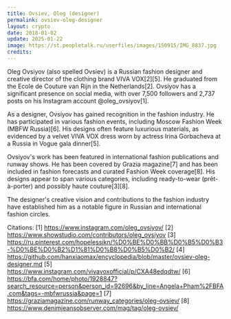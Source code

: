 ```yaml
---
title: Ovsiev, Oleg (designer)
permalink: ovsiev-oleg-designer
layout: crypto
date: 2018-01-02
update: 2025-01-22
image: https://st.peopletalk.ru/userfiles/images/150915/IMG_8837.jpg
credits:
---
```


Oleg Ovsiyov (also spelled Ovsiev) is a Russian fashion designer and creative director of the clothing brand VIVA VOX[2][5]. He graduated from the Ecole de Couture van Rijn in the Netherlands[2]. Ovsiyov has a significant presence on social media, with over 7,500 followers and 2,737 posts on his Instagram account @oleg_ovsiyov[1].

As a designer, Ovsiyov has gained recognition in the fashion industry. He has participated in various fashion events, including Moscow Fashion Week (MBFW Russia)[6]. His designs often feature luxurious materials, as evidenced by a velvet VIVA VOX dress worn by actress Irina Gorbacheva at a Russia in Vogue gala dinner[5].

Ovsiyov's work has been featured in international fashion publications and runway shows. He has been covered by Grazia magazine[7] and has been included in fashion forecasts and curated Fashion Week coverage[8]. His designs appear to span various categories, including ready-to-wear (prêt-à-porter) and possibly haute couture[3][8].

The designer's creative vision and contributions to the fashion industry have established him as a notable figure in Russian and international fashion circles.

Citations:
[1] https://www.instagram.com/oleg_ovsiyov/
[2] https://www.showstudio.com/contributors/oleg_ovsiyov
[3] https://ru.pinterest.com/hopelessikn/%D0%BE%D0%BB%D0%B5%D0%B3-%D0%BE%D0%B2%D1%81%D0%B8%D0%B5%D0%B2/
[4] https://github.com/hanxiaomax/encyclopedia/blob/master/ovsiev-oleg-designer.md
[5] https://www.instagram.com/vivavoxofficial/p/CXA48edqdtw/
[6] https://bfa.com/home/photo/1928847?search_resource=person&person_id=92696&by_line=Angela+Pham%2FBFA.com&tags=-mbfwrussia&page=1
[7] https://graziamagazine.com/runway_categories/oleg-ovsiev/
[8] https://www.denimjeansobserver.com/mag/tag/oleg-ovsiev/
